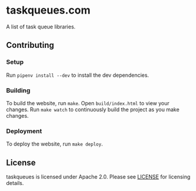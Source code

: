 # taskqueues.com

A list of task queue libraries.


## Contributing

### Setup

Run `pipenv install --dev` to install the dev dependencies.

### Building

To build the website, run `make`.  Open `build/index.html` to view
your changes.  Run `make watch` to continuously build the project as
you make changes.

### Deployment

To deploy the website, run `make deploy`.


## License

taskqueues is licensed under Apache 2.0.  Please see
[LICENSE][license] for licensing details.


[license]: https://github.com/Bogdanp/taskqueues.com/blob/master/LICENSE
